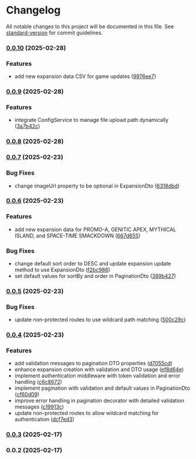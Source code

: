 # Changelog

All notable changes to this project will be documented in this file. See [standard-version](https://github.com/conventional-changelog/standard-version) for commit guidelines.

### [0.0.10](https://github.com/hishamktd/pokemon-api/compare/v0.0.9...v0.0.10) (2025-02-28)


### Features

* add new expansion data CSV for game updates ([9976ee7](https://github.com/hishamktd/pokemon-api/commit/9976ee7d7fe345099d8530b172de93c79e28c073))

### [0.0.9](https://github.com/hishamktd/pokemon-api/compare/v0.0.8...v0.0.9) (2025-02-28)


### Features

* integrate ConfigService to manage file upload path dynamically ([3a7b42c](https://github.com/hishamktd/pokemon-api/commit/3a7b42c3b89f0d2758d3710fcdf1d8ff20c66504))

### [0.0.8](https://github.com/hishamktd/pokemon-api/compare/v0.0.7...v0.0.8) (2025-02-28)

### [0.0.7](https://github.com/hishamktd/pokemon-api/compare/v0.0.6...v0.0.7) (2025-02-23)


### Bug Fixes

* change imageUrl property to be optional in ExpansionDto ([6318dbd](https://github.com/hishamktd/pokemon-api/commit/6318dbd58c0970ea96567fb70696ace32d15ca55))

### [0.0.6](https://github.com/hishamktd/pokemon-api/compare/v0.0.5...v0.0.6) (2025-02-23)


### Features

* add new expansion data for PROMO-A, GENITIC APEX, MYTHICAL ISLAND, and SPACE-TIME SMACKDOWN ([667d655](https://github.com/hishamktd/pokemon-api/commit/667d655827bb080f9b0623a0dc75f690e75c17a3))


### Bug Fixes

* change default sort order to DESC and update expansion update method to use ExpansionDto ([f2bc986](https://github.com/hishamktd/pokemon-api/commit/f2bc9869edf14dbe1e6533bb4d4d7a63172ddeff))
* set default values for sortBy and order in PaginationDto ([389b427](https://github.com/hishamktd/pokemon-api/commit/389b427bffa54f9fad3f28726d1f695a26a55c39))

### [0.0.5](https://github.com/hishamktd/pokemon-api/compare/v0.0.4...v0.0.5) (2025-02-23)


### Bug Fixes

* update non-protected routes to use wildcard path matching ([500c29c](https://github.com/hishamktd/pokemon-api/commit/500c29c5ffffafb5d60f1f48f4669f18532adbca))

### [0.0.4](https://github.com/hishamktd/pokemon-api/compare/v0.0.3...v0.0.4) (2025-02-23)


### Features

* add validation messages to pagination DTO properties ([d7055cd](https://github.com/hishamktd/pokemon-api/commit/d7055cd072c00f31d565a920b173bcc4b0ef9f14))
* enhance expansion creation with validation and DTO usage ([ef8d64e](https://github.com/hishamktd/pokemon-api/commit/ef8d64eecf2a6613d6442f7c7b193aecc679c9aa))
* implement authentication middleware with token validation and error handling ([c6c8672](https://github.com/hishamktd/pokemon-api/commit/c6c8672ab05b11d8386625ea5b638d0384a8e94a))
* implement pagination with validation and default values in PaginationDto ([cf60d09](https://github.com/hishamktd/pokemon-api/commit/cf60d095c45be44bea0739a7c2c46366b2b5958c))
* improve error handling in pagination decorator with detailed validation messages ([c19913c](https://github.com/hishamktd/pokemon-api/commit/c19913c42fdbdeb892ec2568a5e0bd52658d305b))
* update non-protected routes to allow wildcard matching for authentication ([dcf7ed3](https://github.com/hishamktd/pokemon-api/commit/dcf7ed347fdbb3495997315318a0d0c3d7cf9bfd))

### [0.0.3](https://github.com/hishamktd/pokemon-api/compare/v0.0.2...v0.0.3) (2025-02-17)

### 0.0.2 (2025-02-17)
